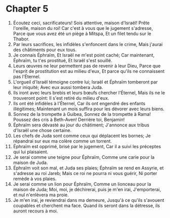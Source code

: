 # Chapter 5

1. Écoutez ceci, sacrificateurs! Sois attentive, maison d'Israël! Prête l'oreille, maison du roi! Car c'est à vous que le jugement s'adresse, Parce que vous avez été un piège à Mitspa, Et un filet tendu sur le Thabor.
2. Par leurs sacrifices, les infidèles s'enfoncent dans le crime, Mais j'aurai des châtiments pour eux tous.
3. Je connais Éphraïm, Et Israël ne m'est point caché; Car maintenant, Éphraïm, tu t'es prostitué, Et Israël s'est souillé.
4. Leurs œuvres ne leur permettent pas de revenir à leur Dieu, Parce que l'esprit de prostitution est au milieu d'eux, Et parce qu'ils ne connaissent pas l'Éternel.
5. L'orgueil d'Israël témoigne contre lui; Israël et Éphraïm tomberont par leur iniquité; Avec eux aussi tombera Juda.
6. Ils iront avec leurs brebis et leurs bœufs chercher l'Éternel, Mais ils ne le trouveront point: Il s'est retiré du milieu d'eux.
7. Ils ont été infidèles à l'Éternel, Car ils ont engendré des enfants illégitimes; Maintenant un mois suffira pour les dévorer avec leurs biens.
8. Sonnez de la trompette à Guibea, Sonnez de la trompette à Rama! Poussez des cris à Beth-Aven! Derrière toi, Benjamin!
9. Éphraïm sera dévasté au jour du châtiment; J'annonce aux tribus d'Israël une chose certaine.
10. Les chefs de Juda sont comme ceux qui déplacent les bornes; Je répandrai sur eux ma colère comme un torrent.
11. Éphraïm est opprimé, brisé par le jugement, Car il a suivi les préceptes qui lui plaisaient.
12. Je serai comme une teigne pour Éphraïm, Comme une carie pour la maison de Juda.
13. Éphraïm voit son mal, et Juda ses plaies; Éphraïm se rend en Assyrie, et s'adresse au roi Jareb; Mais ce roi ne pourra ni vous guérir, Ni porter remède à vos plaies.
14. Je serai comme un lion pour Éphraïm, Comme un lionceau pour la maison de Juda; Moi, moi, je déchirerai, puis je m'en irai, J'emporterai, et nul n'enlèvera ma proie.
15. Je m'en irai, je reviendrai dans ma demeure, Jusqu'à ce qu'ils s'avouent coupables et cherchent ma face. Quand ils seront dans la détresse, ils auront recours à moi.

